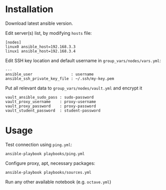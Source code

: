 
# Installation

Download latest ansible version.

Edit server(s) list, by modifying `hosts` file:

```
[nodes]
linux0 ansible_host=192.168.3.3
linux1 ansible_host=192.168.3.4
```

Edit SSH key location and default username in `group_vars/nodes/vars.yml`:
```
---
ansible_user                 : username
ansible_ssh_private_key_file : ~/.ssh/my-key.pem
```

Put all relevant data to `group_vars/nodes/vault.yml` and encrypt it

```
vault_ansible_sudo_pass : sudo-password
vault_proxy_username    : proxy-username
vault_proxy_password    : proxy-password
vault_student_password  : student-password
```

# Usage


Test connection using `ping.yml`:

```
ansible-playbook playbooks/ping.yml
```

Configure proxy, apt, necessary packages:

```
ansible-playbook playbooks/sources.yml
```

Run any other available notebook (e.g. `octave.yml`)
